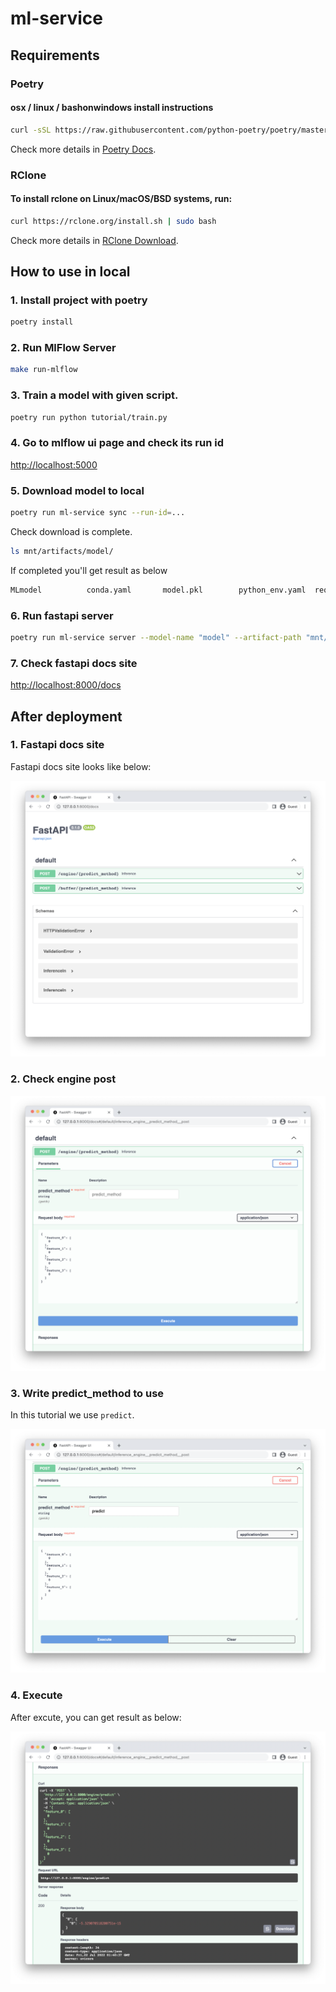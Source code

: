 # ml-service

## Requirements
### Poetry

#### osx / linux / bashonwindows install instructions

```bash
curl -sSL https://raw.githubusercontent.com/python-poetry/poetry/master/get-poetry.py | python -
```

Check more details in [Poetry Docs](https://python-poetry.org/docs/).

### RClone

#### To install rclone on Linux/macOS/BSD systems, run:

```bash
curl https://rclone.org/install.sh | sudo bash
```

Check more details in [RClone Download](https://rclone.org/downloads/).

## How to use in local
### 1. Install project with poetry

```bash
poetry install
```

### 2. Run MlFlow Server

```bash
make run-mlflow
```

### 3. Train a model with given script.

```bash
poetry run python tutorial/train.py
```

### 4. Go to mlflow ui page and check its run id

[http://localhost:5000](http://localhost:5000)

### 5. Download model to local

```bash
poetry run ml-service sync --run-id=...
```

Check download is complete.

```bash
ls mnt/artifacts/model/
```

If completed you'll get result as below

```bash
MLmodel          conda.yaml       model.pkl        python_env.yaml  requirements.txt
```

### 6. Run fastapi server

```bash
poetry run ml-service server --model-name "model" --artifact-path "mnt/artifacts"
```

### 7. Check fastapi docs site

[http://localhost:8000/docs](http://localhost:8000/docs)


## After deployment

### 1. Fastapi docs site

Fastapi docs site looks like below:

![fastapi_docs](assets/0.png)

### 2. Check engine post

![engine_post](assets/1.png)

### 3. Write predict_method to use

In this tutorial we use `predict`.

![engine_post_param](assets/2.png)

### 4. Execute

After excute, you can get result as below:

![excute_result](assets/3.png)

